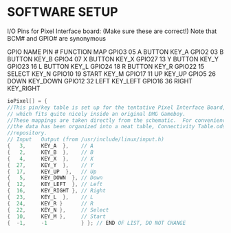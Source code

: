 SOFTWARE SETUP
==========
I/O Pins for Pixel Interface board:
(Make sure these are correct!)
Note that BCM# and GPIO# are synonymous

GPIO NAME         PIN #               FUNCTION          MAP
GPIO3                05               A BUTTON          KEY_A
GPIO2                03               B BUTTON          KEY_B
GPIO4                07               X BUTTON          KEY_X
GPIO27               13               Y BUTTON          KEY_Y
GPIO23               16               L BUTTON          KEY_L
GPIO24               18               R BUTTON          KEY_R
GPIO22               15               SELECT            KEY_N
GPIO10               19               START             KEY_M
GPIO17               11               UP                KEY_UP
GPIO5                26               DOWN              KEY_DOWN
GPIO12               32               LEFT              KEY_LEFT
GPIO16               36               RIGHT             KEY_RIGHT

```C
ioPixel[] = {
//This pin/key table is set up for the tentative Pixel Interface Board,
// which fits quite nicely inside an original DMG Gameboy.
//These mappings are taken directly from the schematic.  For convenience,
//the data has been organized into a neat table, Connectivity Table.ods in this
//repository.
// Input   Output (from /usr/include/linux/input.h)
{   3,     KEY_A  },    // A
{   2,     KEY_B  },    // B
{   4,     KEY_X  },    // X
{  27,     KEY_Y  },    // Y
{  17,     KEY_UP  },   // Up
{   5,     KEY_DOWN  }, // Down
{  12,     KEY_LEFT  }, // Left
{  16,     KEY_RIGHT }, // Right
{  23,     KEY_L  },    // L
{  24,     KEY_R }      // R
{  22,     KEY_N },     // Select
{  10,     KEY_M },     // Start
{  -1,     -1           } }; // END OF LIST, DO NOT CHANGE
```
